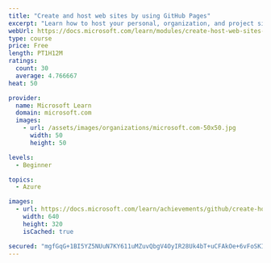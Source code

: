 ```yaml
---
title: "Create and host web sites by using GitHub Pages"
excerpt: "Learn how to host your personal, organization, and project sites for free with GitHub Pages."
webUrl: https://docs.microsoft.com/learn/modules/create-host-web-sites-github-pages/
type: course
price: Free
length: PT1H12M
ratings:
  count: 30
  average: 4.766667
heat: 50

provider:
  name: Microsoft Learn
  domain: microsoft.com
  images:
    - url: /assets/images/organizations/microsoft.com-50x50.jpg
      width: 50
      height: 50

levels:
  - Beginner

topics:
  - Azure

images:
  - url: https://docs.microsoft.com/learn/achievements/github/create-host-web-sites-github-pages-social.png
    width: 640
    height: 320
    isCached: true

secured: "mgfGqG+1BI5YZ5NUuN7KY611uMZuvQbgV4OyIR28Uk4bT+uCFAkOe+6vFoSKIKqH/YDtm7JuO6fet239pV77+DRnbhvV7H/52xTV48WTAnrf9QAvb0AInvUOhuAYSvgfuOAu26AraTBAnDxwPKXkMcJDbOaGpFekudv0zjt4D/7DzpR8du2GT9Jqk7bMVeE1okcqVeZuL3wZTFTwu8Hb6gxpKGwU863QyGh+AhxXiEe1R/j/VxnWfkokL7Y2bgMOVWo3uj7t6jU42gzfCOJD0CaM0/Ags8t8VfHuFYZ+AgAowC1y18sUeiqD0jvGPi9IjzzvPIWJolZvGynsL33bXQl0V5ZR4V2/7RtUpf0xaTRz/cqDtCpIQkKBTm/EIiVwKSOdnbIXRk/HFEQ84TJSjKp99gCMtR3BxeNp6E5gRNE=;9uz0fIkDlqORiyTr2CoJUA=="
---
```


